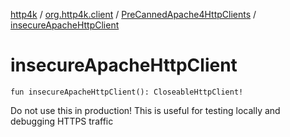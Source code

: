 [http4k](../../index.md) / [org.http4k.client](../index.md) / [PreCannedApache4HttpClients](index.md) / [insecureApacheHttpClient](./insecure-apache-http-client.md)

# insecureApacheHttpClient

`fun insecureApacheHttpClient(): CloseableHttpClient!`

Do not use this in production! This is useful for testing locally and debugging HTTPS traffic


